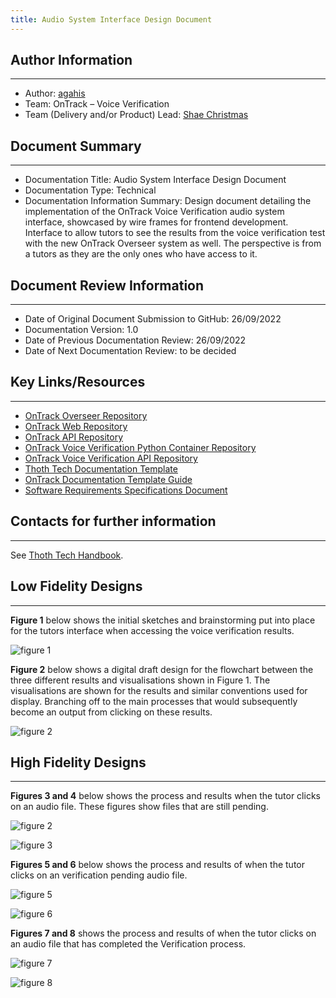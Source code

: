 ```yaml
---
title: Audio System Interface Design Document
---
```


## Author Information

---

- Author: [agahis](https://github.com/agahis)
- Team: OnTrack – Voice Verification
- Team (Delivery and/or Product) Lead: [Shae Christmas](https://github.com/ShaeChristmas)

## Document Summary

---

- Documentation Title: Audio System Interface Design Document
- Documentation Type: Technical
- Documentation Information Summary: Design document detailing the implementation of the OnTrack
  Voice Verification audio system interface, showcased by wire frames for frontend development.
  Interface to allow tutors to see the results from the voice verification test with the new OnTrack
  Overseer system as well. The perspective is from a tutors as they are the only ones who have
  access to it.

## Document Review Information

---

- Date of Original Document Submission to GitHub: 26/09/2022
- Documentation Version: 1.0
- Date of Previous Documentation Review: 26/09/2022
- Date of Next Documentation Review: to be decided

## Key Links/Resources

---

- [OnTrack Overseer Repository](https://github.com/thoth-tech/doubtfire-overseer)
- [OnTrack Web Repository](https://github.com/thoth-tech/doubtfire-web)
- [OnTrack API Repository](https://github.com/thoth-tech/doubtfire-api)
- [OnTrack Voice Verification Python Container Repository](https://github.com/thoth-tech/speaker-verification)
- [OnTrack Voice Verification API Repository](https://github.com/thoth-tech/speaker-verification-api)
- [Thoth Tech Documentation Template](https://github.com/thoth-tech/documentation/blob/main/docs/OnTrack/Documentation/OnTrack%20Documentation%20Template.md)
- [OnTrack Documentation Template Guide](https://github.com/thoth-tech/documentation/blob/main/docs/OnTrack/Documentation/OnTrack-Documentation-Template-Guide.md)
- [Software Requirements Specifications Document](https://github.com/thoth-tech/documentation/blob/main/docs/OnTrack/Voice%20Verification/Voice%20Verification%20SRS%20Document.md)

## Contacts for further information

---

See [Thoth Tech Handbook](https://github.com/thoth-tech/handbook/blob/main/README.md).

## Low Fidelity Designs

---

**Figure 1** below shows the initial sketches and brainstorming put into place for the tutors
interface when accessing the voice verification results.

![figure 1](/figure1.jpeg)

**Figure 2** below shows a digital draft design for the flowchart between the three different
results and visualisations shown in Figure 1. The visualisations are shown for the results and
similar conventions used for display. Branching off to the main processes that would subsequently
become an output from clicking on these results.

![figure 2](/figure2.PNG)

## High Fidelity Designs

---

**Figures 3 and 4** below shows the process and results when the tutor clicks on an audio file.
These figures show files that are still pending.

![figure 2](/figure3.PNG)

![figure 3](/figure4.PNG)

**Figures 5 and 6** below shows the process and results of when the tutor clicks on an verification
pending audio file.

![figure 5](/figure5.PNG)

![figure 6](/figure6.PNG)

**Figures 7 and 8** shows the process and results of when the tutor clicks on an audio file that has
completed the Verification process.

![figure 7](/figure7.PNG)

![figure 8](/figure8.PNG)
